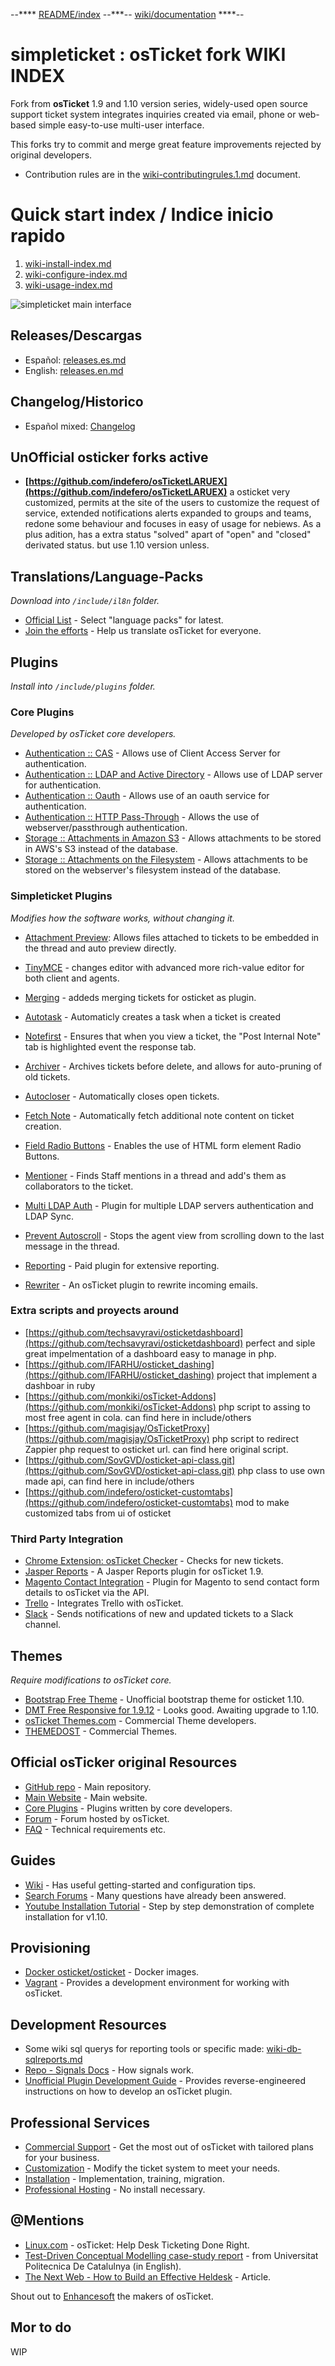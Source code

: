  --**** [README/index](docs/README.md) --***-- [wiki/documentation](docs/wiki-a-index.md) ****--

simpleticket : osTicket fork WIKI INDEX
==========================================

Fork from **osTicket** 1.9 and 1.10 version series, widely-used open source support ticket system 
integrates inquiries created via email, phone or web-based simple easy-to-use multi-user interface.

This forks try to commit and merge great feature improvements rejected by original developers.

* Contribution rules are in the [wiki-contributingrules.1.md](wiki-contributingrules.1.md) document.

# Quick start index / Indice inicio rapido

1. [wiki-install-index.md](wiki-install-index.md)
2. [wiki-configure-index.md](wiki-configure-index.md)
3. [wiki-usage-index.md](wiki-usage-index.md)

![simpleticket main interface](readme-img-109-1.png)

## Releases/Descargas

* Español: [releases.es.md](releases.es.md)
* English: [releases.en.md](releases.en.md)

## Changelog/Historico

* Español mixed: [Changelog](changelog.md)

## UnOfficial osticker forks active

* **[https://github.com/indefero/osTicketLARUEX](https://github.com/indefero/osTicketLARUEX)** a osticket very 
customized, permits at the site of the users to customize the request of service, extended notifications alerts 
expanded to groups and teams, redone some behaviour and focuses in easy of usage for nebiews. As a 
plus adition, has a extra status "solved" apart of "open" and "closed" derivated status. but use 1.10 version unless.

## Translations/Language-Packs

*Download into `/include/il8n` folder.*

* [Official List](http://osticket.com/download#linguas) - Select "language packs" for latest.
* [Join the efforts](https://crowdin.com/project/osticket-official) - Help us translate osTicket for everyone.

## Plugins

*Install into `/include/plugins` folder.*

### Core Plugins

*Developed by osTicket core developers.*

* [Authentication :: CAS](https://github.com/osTicket/osTicket-plugins/tree/develop/auth-cas) - Allows use of Client Access Server for authentication.
* [Authentication :: LDAP and Active Directory](https://github.com/osTicket/osTicket-plugins/tree/develop/auth-ldap) - Allows use of LDAP server for authentication.
* [Authentication :: Oauth](https://github.com/osTicket/osTicket-plugins/tree/develop/auth-oauth) - Allows use of an oauth service for authentication.
* [Authentication :: HTTP Pass-Through](https://github.com/osTicket/osTicket-plugins/tree/develop/auth-passthru) - Allows the use of webserver/passthrough authentication.
* [Storage :: Attachments in Amazon S3](https://github.com/osTicket/osTicket-plugins/tree/develop/storage-s3) - Allows attachments to be stored in AWS's S3 instead of the database.
* [Storage :: Attachments on the Filesystem](https://github.com/osTicket/osTicket-plugins/tree/develop/storage-fs) - Allows attachments to be stored on the webserver's filesystem instead of the database.

### Simpleticket Plugins

*Modifies how the software works, without changing it.*

* [Attachment Preview](../include/plugins/attachment_preview/README.md): Allows files attached to tickets to be embedded in the thread and auto preview directly.

* [TinyMCE](https://github.com/Micke1101/OSTicket-plugin-TinyMCE) - changes editor with advanced more rich-value editor for both client and agents.
* [Merging](https://github.com/indefero/OSTicket-plugin-Merging) - addeds merging tickets for osticket as plugin.
* [Autotask](https://github.com/indefero/OSTicket-plugin-Autotask) - Automaticly creates a task when a ticket is created
* [Notefirst](https://github.com/indefero/osticket-plugin-notefirst) - Ensures that when you view a ticket, the "Post Internal Note" tab is highlighted event the response tab.
* [Archiver](https://github.com/clonemeagain/osticket-plugin-archiver) - Archives tickets before delete, and allows for auto-pruning of old tickets.
* [Autocloser](https://github.com/clonemeagain/plugin-autocloser) - Automatically closes open tickets.
* [Fetch Note](https://github.com/bkonetzny/osticket-fetch-note) - Automatically fetch additional note content on ticket creation.
* [Field Radio Buttons](https://github.com/Micke1101/OSTicket-plugin-field-radiobuttons) - Enables the use of HTML form element Radio Buttons.
* [Mentioner](https://github.com/clonemeagain/osticket-plugin-mentioner) - Finds Staff mentions in a thread and add's them as collaborators to the ticket.
* [Multi LDAP Auth](https://github.com/philbertphotos/osticket-multildap-auth) - Plugin for multiple LDAP servers authentication and LDAP Sync.
* [Prevent Autoscroll](https://github.com/clonemeagain/osticket-plugin-preventautoscroll) - Stops the agent view from scrolling down to the last message in the thread.
* [Reporting](http://software-mods.com/reports.html) - Paid plugin for extensive reporting.
* [Rewriter](https://github.com/clonemeagain/plugin-fwd-rewriter) - An osTicket plugin to rewrite incoming emails.

### Extra scripts and proyects around

* [https://github.com/techsavyravi/osticketdashboard](https://github.com/techsavyravi/osticketdashboard) perfect and siple great impelmentation of a dashboard easy to manage in php.
* [https://github.com/IFARHU/osticket_dashing](https://github.com/IFARHU/osticket_dashing) project that implement a dashboar in ruby
* [https://github.com/monkiki/osTicket-Addons](https://github.com/monkiki/osTicket-Addons) php script to assing to most free agent in cola. can find here in include/others
* [https://github.com/magisjay/OsTicketProxy](https://github.com/magisjay/OsTicketProxy) php script to redirect Zappier php request to osticket url. can find here original script.
* [https://github.com/SovGVD/osticket-api-class.git](https://github.com/SovGVD/osticket-api-class.git) php class to use own made api, can find here in include/others
* [https://github.com/indefero/osticket-customtabs](https://github.com/indefero/osticket-customtabs) mod to make customized tabs from ui of osticket

### Third Party Integration 

* [Chrome Extension: osTicket Checker](https://chrome.google.com/webstore/detail/osticket-checker/kkcdfipbekoniikpigpklbioladkilig?hl=en) - Checks for new tickets.
* [Jasper Reports](https://github.com/meatballcoder/osticket-jasper-plugin) - A Jasper Reports plugin for osTicket 1.9.
* [Magento Contact Integration](https://github.com/CopeX/magento-osticket-api) - Plugin for Magento to send contact form details to osTicket via the API.
* [Trello](https://github.com/kyleladd/OSTicket-Trello-Plugin) - Integrates Trello with osTicket.
* [Slack](https://github.com/clonemeagain/osticket-slack) - Sends notifications of new and updated tickets to a Slack channel.

## Themes

*Require modifications to osTicket core.*

* [Bootstrap Free Theme](https://github.com/philbertphotos/osticket-bootstrap-theme) - Unofficial bootstrap theme for osticket 1.10.
* [DMT Free Responsive for 1.9.12](http://osticket.com/forum/discussion/86735/dmt-free-responsive-theme-extended-basic-great-pumpkin-stable-1-0-for-osticket-1-9-12/p1) - Looks good. Awaiting upgrade to 1.10.
* [osTicket Themes.com](https://osticketthemes.com/) - Commercial Theme developers.
* [THEMEDOST](http://themedost.com/) - Commercial Themes.

## Official osTicker original Resources

* [GitHub repo](https://github.com/osTicket/osTicket) - Main repository.
* [Main Website](http://osticket.com) - Main website.
* [Core Plugins](https://github.com/osTicket/osTicket-plugins) - Plugins written by core developers.
* [Forum](http://www.osticket.com/forum/) - Forum hosted by osTicket.
* [FAQ](http://osticket.com/faq) - Technical requirements etc.

## Guides

* [Wiki](http://osticket.com/wiki/Main_Page) - Has useful getting-started and configuration tips.
* [Search Forums](https://www.google.com.au/search?q=site%3Aosticket.com) - Many questions have already been answered.
* [Youtube Installation Tutorial](https://www.youtube.com/watch?v=mblutpEstZ4) - Step by step demonstration of complete installation for v1.10.

## Provisioning

* [Docker osticket/osticket](https://hub.docker.com/search/?isAutomated=0&isOfficial=0&page=1&pullCount=0&q=osticket&starCount=1) - Docker images.
* [Vagrant](https://github.com/clonemeagain/osticket-vagrant) - Provides a development environment for working with osTicket.

## Development Resources

* Some wiki sql querys for reporting tools or specific made: [wiki-db-sqlreports.md](wiki-db-sqlreports.md) 
* [Repo - Signals Docs](https://github.com/osTicket/osTicket/blob/develop/setup/doc/signals.md) - How signals work.
* [Unofficial Plugin Development Guide](https://github.com/poctob/OSTEquipmentPlugin/wiki/Plugin-Development-Introduction) - Provides reverse-engineered instructions on how to develop an osTicket plugin.

## Professional Services

* [Commercial Support](http://osticket.com/commercial-support) - Get the most out of osTicket with tailored plans for your business.
* [Customization](http://osticket.com/customization) - Modify the ticket system to meet your needs.
* [Installation](http://osticket.com/professional-installation) - Implementation, training, migration.
* [Professional Hosting](https://supportsystem.com) - No install necessary.


## @Mentions

* [Linux.com](https://www.linux.com/learn/osticket-help-desk-ticketing-done-right) - osTicket: Help Desk Ticketing Done Right.
* [Test-Driven Conceptual Modelling case-study report](http://upcommons.upc.edu/bitstream/handle/2117/12369/osticket_report11.pdf?sequence=1) - from Universitat Politecnica De Catalulnya (in English).
* [The Next Web - How to Build an Effective Heldesk](https://thenextweb.com/entrepreneur/2011/05/31/how/) - Article.

Shout out to [Enhancesoft](http://enhancesoft.com) the makers of osTicket.


## Mor to do

WIP